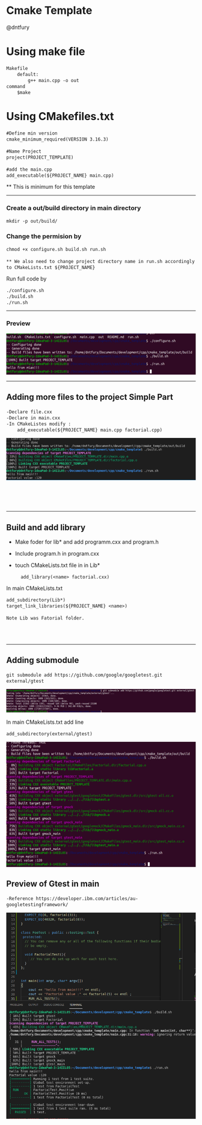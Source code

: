 # Cmake Template 
@dntfury

# Using make file
    Makefile
        default:
            g++ main.cpp -o out
    command
        $make
    

# Using CMakefiles.txt

    #Define min version
    cmake_minimum_required(VERSION 3.16.3)

    #Name Project
    project(PROJECT_TEMPLATE)

    #add the main.cpp
    add_executable(${PROJECT_NAME} main.cpp)

** This is minimum for this template

<hr>

### Create a out/build directory in main directory
    
    mkdir -p out/build/

### Change the permision by 

    chmod +x configure.sh build.sh run.sh
    
    ** We also need to change project directory name in run.sh accordingly to CMakeLists.txt ${PROJECT_NAME}

Run full code by

    ./configure.sh
    ./build.sh
    ./run.sh


<hr>

### Preview

![SC](SC.png)



<hr>

## Adding more files to the project Simple Part

    -Declare file.cxx
    -Declare in main.cxx
    -In CMakeListes modify :
        add_executable(${PROJECT_NAME} main.cpp factorial.cpp)


![SC2](SC2.png)

<br>
<br>
<br>
<hr>

## Build and add library

- Make foder for lib* and add programm.cxx and program.h
- Include program.h in program.cxx
- touch CMakeLists.txt file in in Lib*
    
        add_library(<name> factorial.cxx)

In main CMakeLists.txt

    add_subdirectory(Lib*)
    target_link_libraries(${PROJECT_NAME} <name>)

    Note Lib was Fatorial folder.

<br>
<br>
<hr>

## Adding submodule

    git submodule add https://github.com/google/googletest.git external/gtest

![SC3](SC3.png)    

In main CMakeLists.txt add line

    add_subdirectory(external/gtest)


![SC4](SC4.png)    

## Preview of Gtest in main

    -Reference https://developer.ibm.com/articles/au-googletestingframework/

![SC5](SC5.png)

